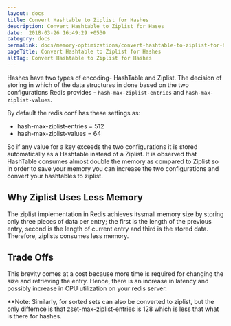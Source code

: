 ```yaml
---
layout: docs
title: Convert Hashtable to Ziplist for Hashes
description: Convert Hashtable to Ziplist for Hases
date:  2018-03-26 16:49:29 +0530
category: docs
permalink: docs/memory-optimizations/convert-hashtable-to-ziplist-for-hashes/
pageTitle: Convert Hashtable to Ziplist for Hashes
altTag: Convert Hashtable to Ziplist for Hashes
---
```

Hashes have two types of encoding- HashTable and Ziplist. The decision of storing in which of the data structures in done based on the two configurations Redis provides - `hash-max-ziplist-entries` and `hash-max-ziplist-values`.

By default the redis conf has these settings as:

- hash-max-ziplist-entries = 512
- hash-max-ziplist-values = 64

So if any value for a key exceeds the two configurations it is stored automatically as a Hashtable instead of a Ziplist. It is observed that HashTable consumes almost double the memory as compared to Ziplist so in order to save your memory you can increase the two configurations and convert your hashtables to ziplist.

## Why Ziplist Uses Less Memory

The ziplist implementation in Redis achieves itssmall memory size by storing only three pieces of data per entry; the first is the length of the previous entry, second is the length of current entry and third is the stored data. Therefore, ziplists consumes less memory.

## Trade Offs

This brevity comes at a cost because more time is required for changing the size and retrieving the entry. Hence, there is an increase in latency and possibly increase in CPU utilization on your redis server.

**Note: Similarly, for sorted sets can also be converted to ziplist, but the only differnce is that zset-max-ziplist-entries is 128 which is less that what is there for hashes.
